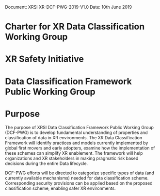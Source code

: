 Document: XRSI XR-DCF-PWG-2019-V1.0
Date: 10th June 2019

# Charter for XR Data Classification Working Group
# XR Safety Initiative
# Data Classification Framework Public Working Group

# Purpose

The purpose of XRSI Data Classification Framework Public Working Group (DCF-PWG) is to develop fundamental understanding of properties and classification of data in XR environments. The XR Data Classification Framework will identify practices and models currently implemented by global first movers and early adopters, examine how the implementation of these schemes can simplify XR enablement. The framework will help organizations and XR stakeholders in making pragmatic risk based decisions during the entire Data lifecycle.

DCF-PWG efforts will be directed to categorize specific types of data (and currently available mechanisms) needed for data classification scheme.  Corresponding security provisions can be applied based on the proposed classification scheme, enabling safer XR environments.
